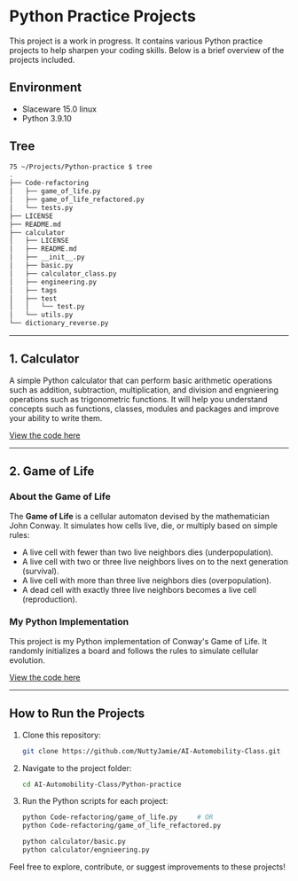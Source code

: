 # Python Practice Projects

This project is a work in progress. It contains various Python practice projects to help sharpen your coding skills. Below is a brief overview of the projects included.

## Environment 
- Slaceware 15.0 linux
- Python 3.9.10

## Tree

```bash
75 ~/Projects/Python-practice $ tree
.
├── Code-refactoring
│   ├── game_of_life.py
│   ├── game_of_life_refactored.py
│   └── tests.py
├── LICENSE
├── README.md
├── calculator
│   ├── LICENSE
│   ├── README.md
│   ├── __init__.py
│   ├── basic.py
│   ├── calculator_class.py
│   ├── engineering.py
│   ├── tags
│   ├── test
│   │   └── test.py
│   └── utils.py
└── dictionary_reverse.py
```
---

## 1. Calculator

A simple Python calculator that can perform basic arithmetic operations such as addition, subtraction, multiplication, and division and engnieering operations such as trigonometric functions.
It will help you understand concepts such as functions, classes, modules and packages and improve your ability to write them. 

[View the code here](./calculator/basic.py)

---

## 2. Game of Life

### About the Game of Life

The **Game of Life** is a cellular automaton devised by the mathematician John Conway. It simulates how cells live, die, or multiply based on simple rules:

- A live cell with fewer than two live neighbors dies (underpopulation).
- A live cell with two or three live neighbors lives on to the next generation (survival).
- A live cell with more than three live neighbors dies (overpopulation).
- A dead cell with exactly three live neighbors becomes a live cell (reproduction).

### My Python Implementation

This project is my Python implementation of Conway's Game of Life. It randomly initializes a board and follows the rules to simulate cellular evolution.

[View the code here](./Code-refactoring/game_of_life_refactored.py)

---

## How to Run the Projects

1. Clone this repository:
    ```bash
    git clone https://github.com/NuttyJamie/AI-Automobility-Class.git
    ```
2. Navigate to the project folder:
    ```bash
    cd AI-Automobility-Class/Python-practice
    ```
3. Run the Python scripts for each project:
    ```bash
    python Code-refactoring/game_of_life.py		# OR
    python Code-refactoring/game_of_life_refactored.py
    ```
    ```bash
	python calculator/basic.py
	python calculator/engnieering.py
    ```

Feel free to explore, contribute, or suggest improvements to these projects!
